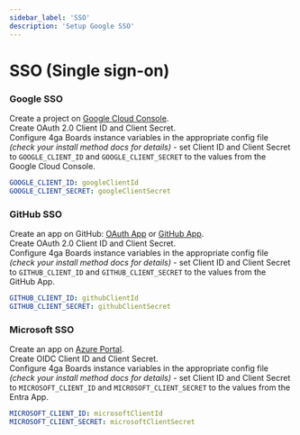 ```yaml
---
sidebar_label: 'SSO'
description: 'Setup Google SSO'
---
```


# SSO (Single sign-on)

### Google SSO

Create a project on [Google Cloud Console](https://console.cloud.google.com).\
Create OAuth 2.0 Client ID and Client Secret.\
Configure 4ga Boards instance variables in the appropriate config file _(check your install method docs for details)_ - set Client ID and Client Secret to `GOOGLE_CLIENT_ID` and `GOOGLE_CLIENT_SECRET` to the values from the Google Cloud Console.
```yml
GOOGLE_CLIENT_ID: googleClientId
GOOGLE_CLIENT_SECRET: googleClientSecret
```

### GitHub SSO

Create an app on GitHub: [OAuth App](https://github.com/settings/applications/new) or [GitHub App](https://github.com/settings/apps/new).\
Create OAuth 2.0 Client ID and Client Secret.\
Configure 4ga Boards instance variables in the appropriate config file _(check your install method docs for details)_ - set Client ID and Client Secret to `GITHUB_CLIENT_ID` and `GITHUB_CLIENT_SECRET` to the values from the GitHub App.
```yml
GITHUB_CLIENT_ID: githubClientId
GITHUB_CLIENT_SECRET: githubClientSecret
```

### Microsoft SSO

Create an app on [Azure Portal](https://portal.azure.com).\
Create OIDC Client ID and Client Secret.\
Configure 4ga Boards instance variables in the appropriate config file _(check your install method docs for details)_ - set Client ID and Client Secret to `MICROSOFT_CLIENT_ID` and `MICROSOFT_CLIENT_SECRET` to the values from the Entra App.
```yml
MICROSOFT_CLIENT_ID: microsoftClientId
MICROSOFT_CLIENT_SECRET: microsoftClientSecret
```
